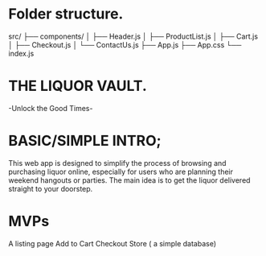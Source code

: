 # Folder structure.



src/
├── components/
│   ├── Header.js
│   ├── ProductList.js
│   ├── Cart.js
│   ├── Checkout.js
│   └── ContactUs.js
├── App.js
├── App.css
└── index.js

# THE LIQUOR VAULT.
-Unlock the Good Times-

# BASIC/SIMPLE INTRO;

This web app is designed to simplify the process of browsing and purchasing liquor online, especially for users who are planning their weekend hangouts or parties.
The main idea is to get the liquor delivered straight to your doorstep.

# MVPs
A listing page
Add to Cart
Checkout
Store ( a simple database)
